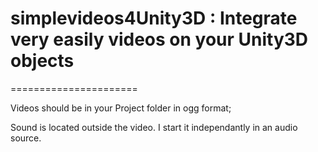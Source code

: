 # simplevideos4Unity3D : Integrate very easily videos on your Unity3D objects
======================

Videos should be in your Project folder in ogg format;

Sound is located outside the video. I start it independantly in an audio source.
